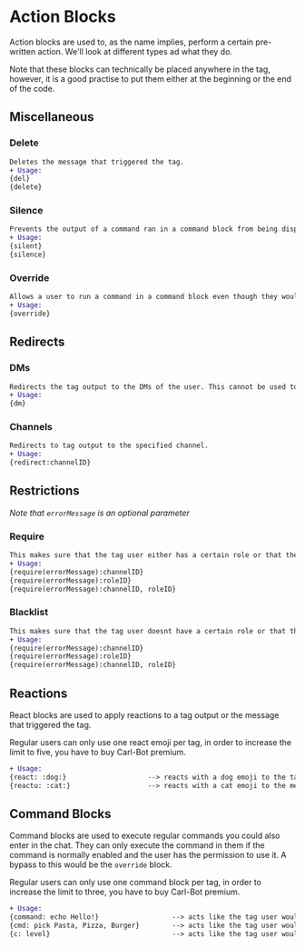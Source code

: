 # Action Blocks

Action blocks are used to, as the name implies, perform a certain pre-written action. We'll look at different types ad what they do.

Note that these blocks can technically be placed anywhere in the tag, however, it is a good practise to put them either at the beginning or the end of the code.

## Miscellaneous

### Delete
```diff
Deletes the message that triggered the tag.
+ Usage:
{del}
{delete}
```

### Silence
```diff
Prevents the output of a command ran in a command block from being displayed. (More on command blocks a bit further down...)
+ Usage:
{silent}
{silence}
```

### Override
```diff
Allows a user to run a command in a command block even though they would normally not have the permission to do so (running the command in the chat)
+ Usage:
{override}
```

## Redirects

### DMs
```diff
Redirects the tag output to the DMs of the user. This cannot be used to send DMs to someone who didnt execute the tag.
+ Usage:
{dm}
```

### Channels
```diff
Redirects to tag output to the specified channel.
+ Usage:
{redirect:channelID}
```

## Restrictions

*Note that ``errorMessage`` is an optional parameter*

### Require
```diff
This makes sure that the tag user either has a certain role or that the tag is ran in a specified channel. When supplying channel and role, make sure the channel is the first thing specified. When supplying channel and role, the tag will execute as long as one condition is met.
+ Usage:
{require(errorMessage):channelID}
{require(errorMessage):roleID}
{require(errorMessage):channelID, roleID}
```

### Blacklist
```diff
This makes sure that the tag user doesnt have a certain role or that the tag is NOT ran in a specified channel. When supplying channel and role, make sure the channel is the first thing specified. The tag will only execute when both conditions are not met (meaning the user doesnt have the role and the tag is not run in the channel).
+ Usage:
{require(errorMessage):channelID}
{require(errorMessage):roleID}
{require(errorMessage):channelID, roleID}
```

## Reactions
React blocks are used to apply reactions to a tag output or the message that triggered the tag.

Regular users can only use one react emoji per tag, in order to increase the limit to five, you have to buy Carl-Bot premium.
```diff
+ Usage:
{react: :dog:}                    --> reacts with a dog emoji to the tag output message
{reactu: :cat:}                   --> reacts with a cat emoji to the message that triggered the tag
```

## Command Blocks

Command blocks are used to execute regular commands you could also enter in the chat. They can only execute the command in them if the command is normally enabled and the user has the permission to use it. A bypass to this would be the ``override`` block.

Regular users can only use one command block per tag, in order to increase the limit to three, you have to buy Carl-Bot premium.
```diff
+ Usage:
{command: echo Hello!}                  --> acts like the tag user would put "echo Hello!" as command in the chat
{cmd: pick Pasta, Pizza, Burger}        --> acts like the tag user would put "pick Pasta, Pizza, Burger" as command in the chat
{c: level}                              --> acts like the tag user would put "level" as command in the chat
```